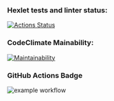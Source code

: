 ### Hexlet tests and linter status:
[![Actions Status](https://github.com/Tveelex/frontend-project-lvl1/workflows/hexlet-check/badge.svg)](https://github.com/Tveelex/frontend-project-lvl1/actions)

### CodeClimate Mainability:
[![Maintainability](https://api.codeclimate.com/v1/badges/a99a88d28ad37a79dbf6/maintainability)](https://codeclimate.com/github/tveelex/frontend-project-lvl1/maintainability)

### GitHub Actions Badge
![example workflow](https://github.com/tveelex/frontend-project-lvl1/actions/workflows/eslint.yml/badge.svg)
